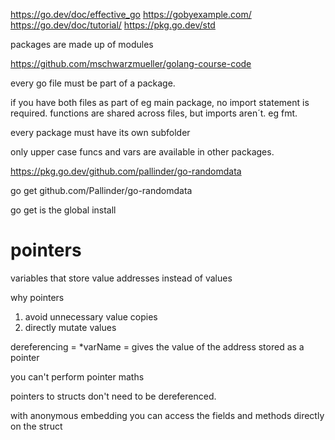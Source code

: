 https://go.dev/doc/effective_go
https://gobyexample.com/
https://go.dev/doc/tutorial/
https://pkg.go.dev/std

packages are made up of modules

https://github.com/mschwarzmueller/golang-course-code

every go file must be part of a package.

if you have both files as part of eg main package, no import statement is required. functions are shared across files, but imports aren´t. eg fmt.

every package must have its own subfolder

only upper case funcs and vars are available in other packages.

https://pkg.go.dev/github.com/pallinder/go-randomdata

go get github.com/Pallinder/go-randomdata

go get is the global install

# pointers

variables that store value addresses instead of values

why pointers

1. avoid unnecessary value copies
2. directly mutate values

dereferencing = \*varName = gives the value of the address stored as a pointer

you can't perform pointer maths

pointers to structs don't need to be dereferenced.

with anonymous embedding you can access the fields and methods directly on the struct
